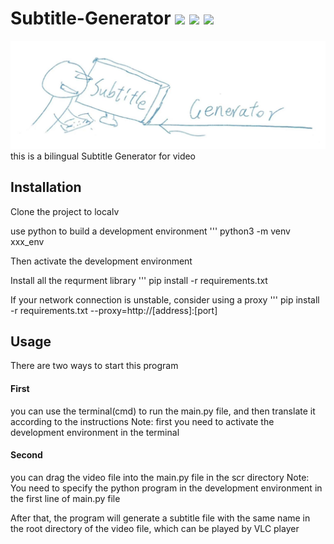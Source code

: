 # Subtitle-Generator  ![](https://img.shields.io/badge/license-MIT-blue)  ![](https://img.shields.io/badge/platform-win--64-lightgrey)  ![](https://img.shields.io/badge/versions-beta--0.1-orange)
![image](logo.jpg)
this is a bilingual Subtitle Generator for video


## Installation

Clone the project to localv

use python to build a development environment
''' python3 -m venv xxx_env

Then activate the development environment

Install all the requrment library
''' pip install -r requirements.txt

If your network connection is unstable, consider using a proxy
''' pip install -r requirements.txt --proxy=http://[address]:[port]


## Usage

There are two ways to start this program

#### First
you can use the terminal(cmd) to run the main.py file, and then translate it according to the instructions
Note: first you need to activate the development environment in the terminal

#### Second
you can drag the video file into the main.py file in the scr directory
Note: You need to specify the python program in the development environment in the first line of main.py file

After that, the program will generate a subtitle file with the same name in the root directory of the video file, which can be played by VLC player



